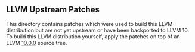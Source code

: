 LLVM Upstream Patches
---------------------

This directory contains patches which were used to build this
LLVM distribution but are not yet upstream or have been backported
to LLVM 10. To build this LLVM distribution yourself, apply the patches
on top of an LLVM [10.0.0](https://github.com/llvm/llvm-project/tree/llvmorg-10.0.0) source tree.
